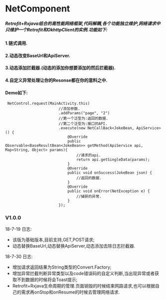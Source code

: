 # NetComponent
##### Retrofit+Rxjava组合的高性能网络框架,代码解耦,各个功能独立维护,网络请求中只维护一个Retrofit和OkhttpClient的实例.功能如下:   
#### 1.链式调用.   
#### 2.动态改变BaseUrl和ApiServer.   
#### 3.动态添加拦截器.(动态的添加你想要添加的然后拦截器).   
#### 4.自定义异常处理让你的Resonse都在你的意料之中.   
#### Demo如下:
```
 NetControl.request(MainActivity.this)
                        //添加参数.
                        .addParams("page", "2")
                        //第一个泛型为:返回的数据.
                        //第二个泛型为:接口的API.
                        .execute(new NetCallBack<JokeBean, ApiService>() {
                            @Override
                            public Observable<BaseResultBean<JokeBean>> getMethod(ApiService api, Map<String, Object> params){
                                //请求的api.
                                return api.getSingleData(params);
                            }
                            @Override
                            public void onSuccess(JokeBean json) {
                                //返回的数据.
                            }
                            @Override
                            public void onError(NetException e) {
                                //捕获的异常.
                            }
                        });

```

### V1.0.0     
18-7-19 日志:   
* 该版为基础版本,目前支持,GET,POST请求;   
* 动态替换BaseUrl,动态替换ApiServer,动态添加去除日志拦截器.   

18-7-30 日志:   
* 增加请求返回结果为String类型的Convert.Factory;
* 增加异常拦截判断异常类型以及code错误码的自定义判断,当出现异常或者获取不到数据的时候将会Toast提示;
* Retrofit+Rxjava生命周期的管理.页面销毁的时候结束网路请求,也可以根据自己的需求再onStop和onResume的时候去管理网络请求.   

     


